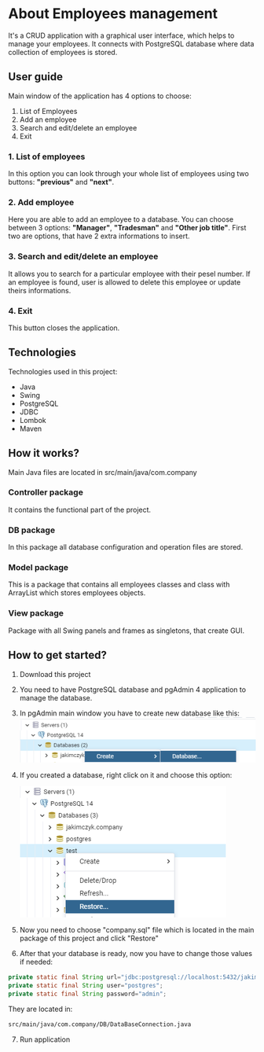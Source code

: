 # About Employees management

It's a CRUD application with a graphical user interface, which helps to manage your employees. It connects with
PostgreSQL database where data collection of employees is stored.

## User guide

Main window of the application has 4 options to choose:

1. List of Employees
2. Add an employee
3. Search and edit/delete an employee
4. Exit

### 1. List of employees

In this option you can look through your whole list of employees using two buttons: **"previous"** and **"next"**.

### 2. Add employee

Here you are able to add an employee to a database. You can choose between 3 options: **"Manager"**, **"Tradesman"**
and **"Other job title"**. First two are options, that have 2 extra informations to insert.

### 3. Search and edit/delete an employee

It allows you to search for a particular employee with their pesel number. If an employee is found, user is allowed to
delete this employee or update theirs informations.

### 4. Exit

This button closes the application.

## Technologies

Technologies used in this project:

- Java
- Swing
- PostgreSQL
- JDBC
- Lombok
- Maven

## How it works?

Main Java files are located in src/main/java/com.company

### Controller package

It contains the functional part of the project.

### DB package

In this package all database configuration and operation files are stored.

### Model package

This is a package that contains all employees classes and class with ArrayList which stores employees objects.

### View package

Package with all Swing panels and frames as singletons, that create GUI.

## How to get started?

1. Download this project
2. You need to have PostgreSQL database and pgAdmin 4 application to manage the database.
3. In pgAdmin main window you have to create new database like this:
   ![](1.png)
4. If you created a database, right click on it and choose this option:

   ![](2.png)
5. Now you need to choose "company.sql" file which is located in the main package of this project and click "Restore"
6. After that your database is ready, now you have to change those values if needed:

```java
private static final String url="jdbc:postgresql://localhost:5432/jakimczyk.company";
private static final String user="postgres";
private static final String password="admin";
```

They are located in:

```bash
src/main/java/com.company/DB/DataBaseConnection.java
```

7. Run application
